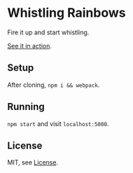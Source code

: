# Whistling Rainbows

Fire it up and start whistling.

[See it in action](https://whistling-rainbows.bitballoon.com/).

## Setup

After cloning, `npm i && webpack`.

## Running

`npm start` and visit `localhost:5000`.

## License

MIT, see [License](License).
